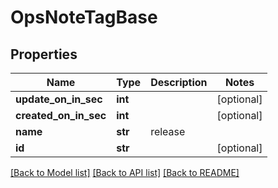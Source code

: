 # OpsNoteTagBase

## Properties
Name | Type | Description | Notes
------------ | ------------- | ------------- | -------------
**update_on_in_sec** | **int** |  | [optional] 
**created_on_in_sec** | **int** |  | [optional] 
**name** | **str** | release | 
**id** | **str** |  | [optional] 

[[Back to Model list]](../README.md#documentation-for-models) [[Back to API list]](../README.md#documentation-for-api-endpoints) [[Back to README]](../README.md)

